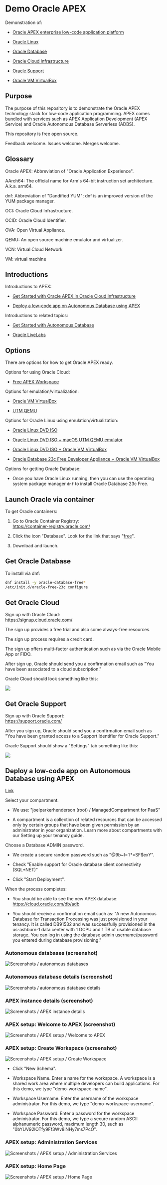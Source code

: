 # Demo Oracle APEX 

Demonstration of:

* [Oracle APEX enterprise low-code application platform](https://apex.oracle.com/)

* [Oracle Linux](https://www.oracle.com/linux/)

* [Oracle Database](https://www.oracle.com/database/)

* [Oracle Cloud Infrastructure](https://www.oracle.com/cloud/)

* [Oracle Support](https://support.oracle.com/)

* [Oracle VM VirtualBox](https://www.virtualbox.org/)



## Purpose

The purpose of this repository is to demonstrate the Oracle APEX technology stack for low-code application programming. APEX comes bundled with services such as APEX Application Development (APEX Service) and Oracle Autonomous Database Serverless (ADBS).

This repository is free open source. 

Feedback welcome. Issues welcome. Merges welcome.


## Glossary

Oracle APEX: Abbreviation of "Oracle Application Experience".

AArch64: The official name for Arm's 64-bit instruction set architecture. A.k.a. arm64.

dnf: Abbreviation of "Dandified YUM"; dnf is an improved version of the YUM package manager.

OCI: Oracle Cloud Infrastructure.

OCID: Oracle Cloud Identifier.

OVA: Open Virtual Appliance.

QEMU: An open source machine emulator and virtualizer.

VCN: Virtual Cloud Network

VM: virtual machine


## Introductions

Introductions to APEX:

* [Get Started with Oracle APEX in Oracle Cloud Infrastructure](https://blogs.oracle.com/apex/post/get-started-with-oracle-apex-in-oracle-cloud-infrastructure)

* [Deploy a low-code app on Autonomous Database using APEX](https://cloud.oracle.com/resourcemanager/quickstarts?solution-name=apex)

Introductions to related topics:

* [Get Started with Autonomous Database](https://blogs.oracle.com/database/post/welcome-to-autonomous-database)


* [Oracle LiveLabs](https://apexapps.oracle.com/pls/apex/r/dbpm/livelabs/home)
  

## Options

There are options for how to get Oracle APEX ready.

Options for using Oracle Cloud: 

* [Free APEX Workspace](https://apex.oracle.com/en/learn/getting-started/)

Options for emulation/virtualization:

* [Oracle VM VirtualBox](doc/oracle-vm-virtualbox)
  
* [UTM QEMU](doc/utm-qemu)

Options for Oracle Linux using emulation/virtualization:

* [Oracle Linux DVD ISO](doc/oracle-linux-dvd-iso)

* [Oracle Linux DVD ISO + macOS UTM QEMU emulator](doc/oracle-linux-dvd-iso-and-macos-utm-qemu-emulator)

* [Oracle Linux DVD ISO + Oracle VM VirtualBox](doc/oracle-linux-dvd-iso-and-oracle-vm-virtualbox)

* [Oracle Database 23c Free Developer Appliance + Oracle VM VirtualBox](doc/oracle-datbase-23c-free-developer-appliance-and-oracle-vm-virtualbox)

Options for getting Oracle Database:

* Once you have Oracle Linux running, then you can use the operating system package manager `dnf` to install Oracle Database 23c Free.


## Launch Oracle via container

To get Oracle containers:

1. Go to Oracle Container Registry:<br>https://container-registry.oracle.com/

2. Click the icon "Database". Look for the link that says "[free](https://container-registry.oracle.com/ords/f?p=113:4:114670892109671:::4:P4_REPOSITORY,AI_REPOSITORY,AI_REPOSITORY_NAME,P4_REPOSITORY_NAME,P4_EULA_ID,P4_BUSINESS_AREA_ID:1863,1863,Oracle%20Database%20Free,Oracle%20Database%20Free,1,0&cs=3tASddKV6PHe_DB5sOqUmUWkFKKS3JDuR_aY0fC10pjeYUgvx7fc1A9Zueh01JSgD68Ngk145m1fJWUpzNWFnBg
)".

3. Download and launch.


## Get Oracle Database

To install via dnf:
 	
```sh
dnf install -y oracle-database-free*
/etc/init.d/oracle-free-23c configure
```

## Get Oracle Cloud

Sign up with Oracle Cloud:<br>
https://signup.cloud.oracle.com/

The sign up provides a free trial and also some always-free resources.

The sign up process requires a credit card.

The sign up offers multi-factor authentication such as via the Oracle Mobile App or FIDO.

After sign up, Oracle should send you a confirmation email such as "You have been associated to a cloud subscription."

Oracle Cloud should look something like this:

<img loading="lazy" src="assets/images/screenshots/oracle-cloud.png">


## Get Oracle Support

Sign up with Oracle Support:<br>
https://support.oracle.com/

After you sign up, Oracle should send you a confirmation email such as "You have been granted access to a Support Identifier for Oracle Support."

Oracle Support should show a "Settings" tab something like this:

<img loading="lazy" src="assets/images/screenshots/oracle-support-settings.png">


## Deploy a low-code app on Autonomous Database using APEX

[Link](https://cloud.oracle.com/resourcemanager/quickstarts?solution-name=apex)

Select your compartment. 

* We use: "joelparkerhenderson (root) / ManagedCompartment for PaaS"

* A compartment is a collection of related resources that can be accessed only by certain groups that have been given permission by an administrator in your organization. Learn more about compartments with our Setting up your tenancy guide.

Choose a Database ADMIN password.

* We create a secure random password such as "@9b~I=`l*=SF$exY".

* Check "Enable support for Oracle database client connectivity (SQL*NET)"

* Click "Start Deployment".

When the process completes:

* You should be able to see the new APEX database:<br>https://cloud.oracle.com/db/adb

* You should receive a confirmation email such as: "A new Autonomous Database for Transaction Processing was just provisioned in your tenancy. It is called DB91532 and was successfully provisioned in the us-ashburn-1 data center with 1 OCPU and 1 TB of usable database storage. You can log in using the database admin username/password you entered during database provisioning."


### Autonomous databases (screenshot)

<img loading="lazy" src="assets/images/screenshots/autonomous-databases.png" alt="Screenshots / autonomous databases">


### Autonomous database details (screenshot)

<img loading="lazy" src="assets/images/screenshots/autonomous-database-details.png" alt="Screenshots / autonomous database details">


### APEX instance details (screenshot)

<img loading="lazy" src="assets/images/screenshots/apex-instance-details.png" alt="Screenshots / APEX instance details">


### APEX setup: Welcome to APEX (screenshot)

<img loading="lazy" src="assets/images/screenshots/apex-setup/welcome-to-oracle-apex.png" alt="Screenshots / APEX setup / Welcome to APEX">


### APEX setup: Create Workspace (screenshot)

<img loading="lazy" src="assets/images/screenshots/apex-setup/create-workspace.png" alt="Screenshots / APEX setup / Create Workspace">

* Click "New Schema".
  
* Workspace Name. Enter a name for the workspace. A workspace is a shared work area where multiple developers can build applications. For this demo, we type "demo-workspace-name".

* Workspace Username. Enter the username of the workspace administrator. For this demo, we type "demo-workspace-username". 

* Workspace Password. Enter a password for the workspace administrator. For this demo, we type a secure random ASCII alphanumeric password, maximum length 30, such as "0bYUV92lOTfy9Ff3Wv8iNHy7ms7PcO".


### APEX setup: Administration Services

<img loading="lazy" src="assets/images/screenshots/apex-setup/administration-services.png" alt="Screenshots / APEX setup / Administration Services">


### APEX setup: Home Page

<img loading="lazy" src="assets/images/screenshots/apex-setup/home.png" alt="Screenshots / APEX setup / Home Page">
